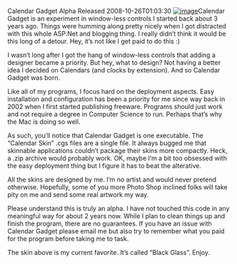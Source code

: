 Calendar Gadget Alpha Released
2008-10-26T01:03:30
[![image](http://mike-ward.net/content/images/blog/CalendarGadgetAlphaReleased_12316/image_thumb.png)](http://mike-ward.net/content/images/blog/CalendarGadgetAlphaReleased_12316/image.png)Calendar Gadget is an experiment in window-less controls I started back about 3 years ago. Things were humming along pretty nicely when I got distracted with this whole ASP.Net and blogging thing. I really didn’t think it would be this long of a detour. Hey, it’s not like I get paid to do this :)

I wasn’t long after I got the hang of window-less controls that adding a designer became a priority. But hey, what to design? Not having a better idea I decided on Calendars (and clocks by extension). And so Calendar Gadget was born.

Like all of my programs, I focus hard on the deployment aspects. Easy installation and configuration has been a priority for me since way back in 2002 when I first started publishing freeware. Programs should just work and not require a degree in Computer Science to run. Perhaps that’s why the Mac is doing so well.

As such, you’ll notice that Calendar Gadget is one executable. The “Calendar Skin” .cgs files are a single file. It always bugged me that skinnable applications couldn’t package their skins more compactly. Heck, a .zip archive would probably work. OK, maybe I’m a bit too obsessed with the easy deployment thing but I figure it has to beat the alterative.

All the skins are designed by me. I’m no artist and would never pretend otherwise. Hopefully, some of you more Photo Shop inclined folks will take pity on me and send some real artwork my way.

Please understand this is truly an alpha. I have not touched this code in any meaningful way for about 2 years now. While I plan to clean things up and finish the program, there are no guarantees. If you have an issue with Calendar Gadget please email me but also try to remember what you paid for the program before taking me to task.

The skin above is my current favorite. It’s called “Black Glass”. Enjoy.
